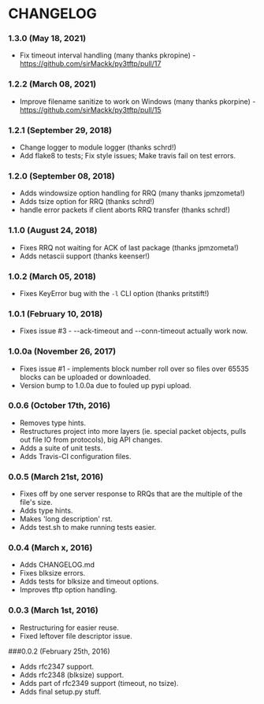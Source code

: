 # CHANGELOG

### 1.3.0 (May 18, 2021)

- Fix timeout interval handling (many thanks pkropine) - https://github.com/sirMackk/py3tftp/pull/17

### 1.2.2 (March 08, 2021)

- Improve filename sanitize to work on Windows (many thanks pkorpine) - https://github.com/sirMackk/py3tftp/pull/15

### 1.2.1 (September 29, 2018)

- Change logger to module logger (thanks schrd!)
- Add flake8 to tests; Fix style issues; Make travis fail on test errors.

### 1.2.0 (September 08, 2018)

- Adds windowsize option handling for RRQ (many thanks jpmzometa!)
- Adds tsize option for RRQ (thanks schrd!)
- handle error packets if client aborts RRQ transfer (thanks schrd!)

### 1.1.0 (August 24, 2018)

- Fixes RRQ not waiting for ACK of last package (thanks jpmzometa!)
- Adds netascii support (thanks keenser!)

### 1.0.2 (March 05, 2018)

- Fixes KeyError bug with the `-l` CLI option (thanks pritstift!)

### 1.0.1 (February 10, 2018)

- Fixes issue #3 - --ack-timeout and --conn-timeout actually work now.

### 1.0.0a (November 26, 2017)

- Fixes issue #1 - implements block number roll over so files over 65535 blocks can be uploaded or downloaded.
- Version bump to 1.0.0a due to fouled up pypi upload.

### 0.0.6 (October 17th, 2016)

- Removes type hints.
- Restructures project into more layers (ie. special packet objects, pulls out file IO from protocols), big API changes.
- Adds a suite of unit tests.
- Adds Travis-CI configuration files.

### 0.0.5 (March 21st, 2016)

- Fixes off by one server response to RRQs that are the multiple of the file's size.
- Adds type hints.
- Makes 'long description' rst.
- Adds test.sh to make running tests easier.

### 0.0.4 (March x, 2016)

- Adds CHANGELOG.md
- Fixes blksize errors.
- Adds tests for blksize and timeout options.
- Improves tftp option handling.


### 0.0.3 (March 1st, 2016)

- Restructuring for easier reuse.
- Fixed leftover file descriptor issue.

###0.0.2 (February 25th, 2016)

- Adds rfc2347 support.
- Adds rfc2348 (blksize) support.
- Adds part of rfc2349 support (timeout, no tsize).
- Adds final setup.py stuff.
